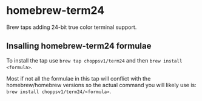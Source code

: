 homebrew-term24
===============

Brew taps adding 24-bit true color terminal support.

Insalling homebrew-term24 formulae
----------------------------------

To install the tap use `brew tap choppsv1/term24` and then `brew install
<formula>`.

Most if not all the formulae in this tap will conflict with the
homebrew/homebrew versions so the actual command you will likely use is:
`brew install choppsv1/term24/<formula>`.
